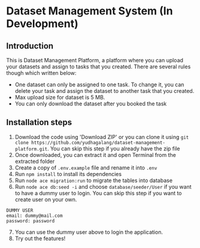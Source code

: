 # Dataset Management System (In Development)

## Introduction
This is Dataset Management Platform, a platform where you can upload your datasets and assign to tasks that you created. There are several rules though which written below:
* One dataset can only be assigned to one task. To change it, you can delete your task and assign the dataset to another task that you created.
* Max upload size for dataset is 5 MB.
* You can only download the dataset after you booked the task

## Installation steps
1. Download the code using 'Download ZIP' or you can clone it using `git clone https://github.com/yudhagalang/dataset-management-platform.git`. You can skip this step if you already have the zip file
2. Once downloaded, you can extract it and open Terminal from the extracted folder
3. Create a copy of `.env.example` file and rename it into `.env`
4. Run `npm install` to install its dependencies
5. Run `node ace migration:run` to migrate the tables into database
6. Run `node ace db:seed -i` and choose `database/seeder/User` if you want to have a dummy user to login. You can skip this step if you want to create user on your own.
```
DUMMY USER
email: dummy@mail.com
password: password
```
7. You can use the dummy user above to login the application.
8. Try out the features!
